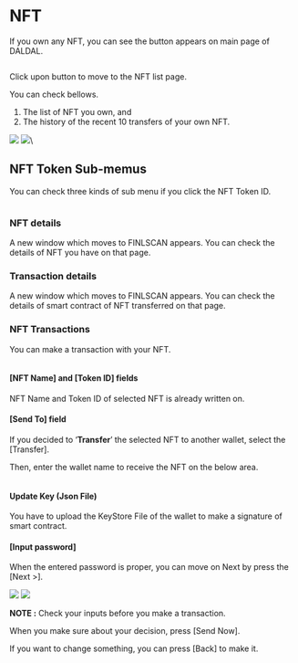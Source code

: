 # NFT

If you own any NFT, you can see the button appears on main page of DALDAL.

<figure><img src="../../../../../.gitbook/assets/image (3) (4).png" alt=""><figcaption></figcaption></figure>

Click upon button to move to the NFT list page.

You can check bellows.

1. The list of NFT you own, and
2. The history of the recent 10 transfers of your own NFT.

![](<../../../../../.gitbook/assets/image (1) (3) (2).png>)    ![](<../../../../../.gitbook/assets/image (8).png>)\


## NFT Token Sub-memus

You can check three kinds of sub menu if you click the NFT Token ID.

<figure><img src="../../../../../.gitbook/assets/image (9).png" alt=""><figcaption></figcaption></figure>

### NFT details

A new window which moves to FINLSCAN appears. You can check the details of NFT you have on that page.

### Transaction details

A new window which moves to FINLSCAN appears. You can check the details of smart contract of NFT transferred on that page.

### NFT Transactions

You can make a transaction with your NFT.

<figure><img src="../../../../../.gitbook/assets/image (2) (3).png" alt=""><figcaption></figcaption></figure>

#### \[NFT Name] and \[Token ID] fields

NFT Name and Token ID of selected NFT is already written on.

#### \[Send To] field

If you decided to ‘**Transfer**’ the selected NFT to another wallet, select the \[Transfer].&#x20;

Then, enter the wallet name to receive the NFT on the below area.

<figure><img src="../../../../../.gitbook/assets/image (1) (1) (3).png" alt=""><figcaption></figcaption></figure>

#### Update Key (Json File)

You have to upload the KeyStore File of the wallet to make a signature of smart contract.

#### \[Input password]

When the entered password is proper, you can move on Next by press the \[Next >].

![](<../../../../../.gitbook/assets/image (13).png>)    ![](<../../../../../.gitbook/assets/image (11) (1).png>)

**NOTE :** Check your inputs before you make a transaction.

When you make sure about your decision, press \[Send Now].

If you want to change something, you can press \[Back] to make it.

